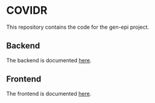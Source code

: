 # COVIDR

This repository contains the code for the gen-epi project.

## Backend

The backend is documented [here](docs/backend/).

## Frontend

The frontend is documented [here](docs/frontend/).
